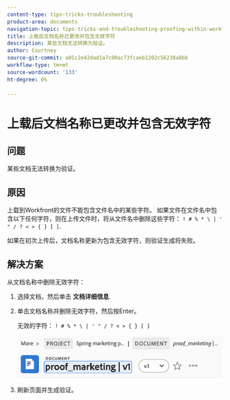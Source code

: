 ```yaml
---
content-type: tips-tricks-troubleshooting
product-area: documents
navigation-topic: tips-tricks-and-troubleshooting-proofing-within-workfront
title: 上载后文档名称已更改并包含无效字符
description: 某些文档无法转换为验证。
author: Courtney
source-git-commit: a01c2e42dad1a7c00ac73fcaeb1202c56238a8bb
workflow-type: tm+mt
source-wordcount: '133'
ht-degree: 0%

---
```



# 上载后文档名称已更改并包含无效字符

## 问题

某些文档无法转换为验证。

## 原因

上载到Workfront的文件不能包含文件名中的某些字符。 如果文件在文件名中包含以下任何字符，则在上传文件时，将从文件名中删除这些字符： `! # % * \ | ' " / ? < > { } [ ]`.

如果在初次上传后，文档名称更新为包含无效字符，则验证生成将失败。

## 解决方案

从文档名称中删除无效字符：

1. 选择文档，然后单击 **文档详细信息**.
1. 单击文档名称并删除无效字符，然后按Enter。

   无效的字符： `! # % * \ | ' " / ? < > { } [ ]`

   ![](assets/doc-name.png)

1. 刷新页面并生成验证。